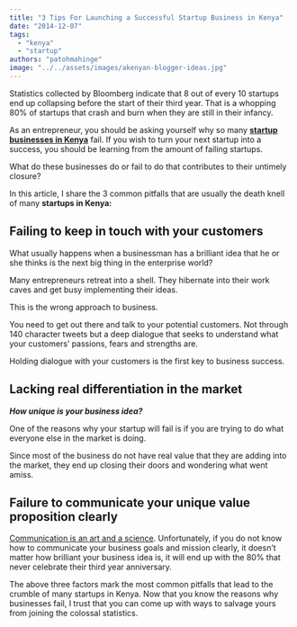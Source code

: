 ```yaml
---
title: "3 Tips For Launching a Successful Startup Business in Kenya"
date: "2014-12-07"
tags: 
  - "kenya"
  - "startup"
authors: "patohmahinge"
image: "../../assets/images/akenyan-blogger-ideas.jpg"
---
```


Statistics collected by Bloomberg indicate that 8 out of every 10 startups end up collapsing before the start of their third year. That is a whopping 80% of startups that crash and burn when they are still in their infancy.

As an entrepreneur, you should be asking yourself why so many [**startup businesses in Kenya**](https://mahinge.com/ "Blogscheme") fail. If you wish to turn your next startup into a success, you should be learning from the amount of failing startups.

What do these businesses do or fail to do that contributes to their untimely closure?

In this article, I share the 3 common pitfalls that are usually the death knell of many **startups in Kenya:**

## Failing to keep in touch with your customers

What usually happens when a businessman has a brilliant idea that he or she thinks is the next big thing in the enterprise world?

Many entrepreneurs retreat into a shell. They hibernate into their work caves and get busy implementing their ideas.

This is the wrong approach to business.

You need to get out there and talk to your potential customers. Not through 140 character tweets but a deep dialogue that seeks to understand what your customers’ passions, fears and strengths are.

Holding dialogue with your customers is the first key to business success.

## Lacking real differentiation in the market

_**How unique is your business idea?**_

One of the reasons why your startup will fail is if you are trying to do what everyone else in the market is doing.

Since most of the business do not have real value that they are adding into the market, they end up closing their doors and wondering what went amiss.

## Failure to communicate your unique value proposition clearly

[Communication is an art and a science](https://mahinge.com/addressing-strangers-in-an-email-learn-the-new-media-communication-etiquette/ "Communication etiquette"). Unfortunately, if you do not know how to communicate your business goals and mission clearly, it doesn’t matter how brilliant your business idea is, it will end up with the 80% that never celebrate their third year anniversary.

The above three factors mark the most common pitfalls that lead to the crumble of many startups in Kenya. Now that you know the reasons why businesses fail, I trust that you can come up with ways to salvage yours from joining the colossal statistics.
